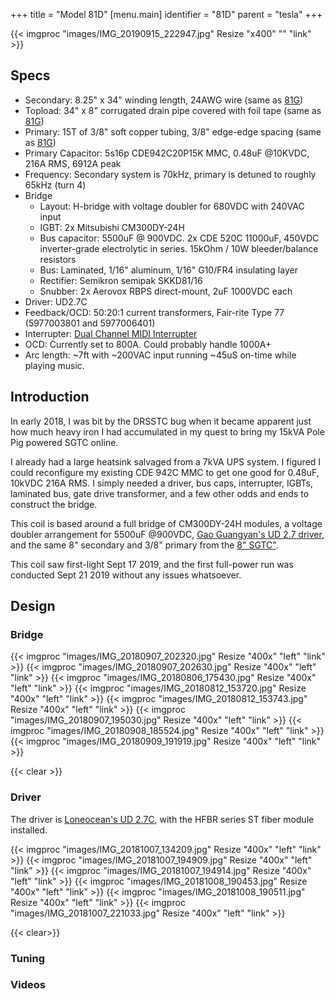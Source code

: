 +++
title = "Model 81D"
[menu.main]
identifier = "81D"
parent = "tesla"
+++

{{< imgproc "images/IMG_20190915_222947.jpg" Resize "x400" "" "link" >}}

## Specs

* Secondary: 8.25" x 34" winding length, 24AWG wire (same as [81G](../81G))
* Topload: 34" x 8" corrugated drain pipe covered with foil tape (same as [81G](../81G))
* Primary: 15T of 3/8" soft copper tubing, 3/8" edge-edge spacing (same as [81G](../81G))
* Primary Capacitor: 5s16p CDE942C20P15K MMC, 0.48uF @10KVDC, 216A RMS, 6912A peak
* Frequency: Secondary system is 70kHz, primary is detuned to roughly 65kHz (turn 4)
* Bridge
  * Layout: H-bridge with voltage doubler for 680VDC with 240VAC input
  * IGBT: 2x Mitsubishi CM300DY-24H
  * Bus capacitor: 5500uF @ 900VDC. 2x CDE 520C 11000uF, 450VDC inverter-grade electrolytic in series. 15kOhm / 10W bleeder/balance resistors
  * Bus: Laminated, 1/16" aluminum, 1/16" G10/FR4 insulating layer
  * Rectifier: Semikron semipak SKKD81/16
  * Snubber: 2x Aerovox RBPS direct-mount, 2uF 1000VDC each
* Driver: UD2.7C
* Feedback/OCD: 50:20:1 current transformers, Fair-rite Type 77 (5977003801 and 5977006401)
* Interrupter: [Dual Channel MIDI Interrupter](../interrupter)
* OCD: Currently set to 800A. Could probably handle 1000A+
* Arc length: ~7ft with ~200VAC input running ~45uS on-time while playing music.

## Introduction

In early 2018, I was bit by the DRSSTC bug when it became apparent just how
much heavy iron I had accumulated in my quest to bring my 15kVA Pole Pig
powered SGTC online.

I already had a large heatsink salvaged from a 7kVA UPS system. I figured I
could reconfigure my existing CDE 942C MMC to get one good for 0.48uF, 10kVDC 216A
RMS. I simply needed a driver, bus caps, interrupter, IGBTs, laminated bus, gate drive transformer, and a few other
odds and ends to construct the bridge.

This coil is based around a full bridge of CM300DY-24H modules, a voltage doubler arrangement for 5500uF @900VDC, [Gao Guangyan's UD 2.7
driver](http://www.loneoceans.com/labs/ud27/), and the same 8" secondary and
3/8" primary from the [8" SGTC"](../81G).

This coil saw first-light Sept 17 2019, and the first full-power run was conducted Sept 21 2019 without any issues whatsoever.

## Design

### Bridge

{{< imgproc "images/IMG_20180907_202320.jpg" Resize "400x" "left" "link" >}}
{{< imgproc "images/IMG_20180907_202630.jpg" Resize "400x" "left" "link" >}}
{{< imgproc "images/IMG_20180806_175430.jpg" Resize "400x" "left" "link" >}}
{{< imgproc "images/IMG_20180812_153720.jpg" Resize "400x" "left" "link" >}}
{{< imgproc "images/IMG_20180812_153743.jpg" Resize "400x" "left" "link" >}}
{{< imgproc "images/IMG_20180907_195030.jpg" Resize "400x" "left" "link" >}}
{{< imgproc "images/IMG_20180908_185524.jpg" Resize "400x" "left" "link" >}}
{{< imgproc "images/IMG_20180909_191919.jpg" Resize "400x" "left" "link" >}}

{{< clear >}}

### Driver

The driver is [Loneocean's UD 2.7C](http://www.loneoceans.com/labs/ud27/), with
the HFBR series ST fiber module installed.

{{< imgproc "images/IMG_20181007_134209.jpg" Resize "400x" "left" "link" >}}
{{< imgproc "images/IMG_20181007_194909.jpg" Resize "400x" "left" "link" >}}
{{< imgproc "images/IMG_20181007_194914.jpg" Resize "400x" "left" "link" >}}
{{< imgproc "images/IMG_20181008_190453.jpg" Resize "400x" "left" "link" >}}
{{< imgproc "images/IMG_20181008_190511.jpg" Resize "400x" "left" "link" >}}
{{< imgproc "images/IMG_20181007_221033.jpg" Resize "400x" "left" "link" >}}

{{< clear>}}

### Tuning

### Videos
